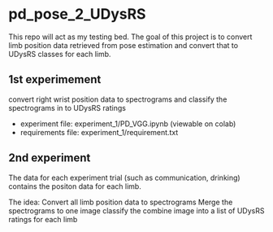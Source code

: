 # pd_pose_2_UDysRS


This repo will act as my testing bed. The goal of this project is to convert limb position data retrieved from pose estimation and convert that to UDysRS classes for each limb. 

1st experimement
----------------------

convert right wrist position data to spectrograms and classify the spectrograms in to UDysRS ratings

- experiment file: experiment_1/PD_VGG.ipynb (viewable on colab)
- requirements file: experiment_1/requirement.txt

2nd experiment
----------------------

The data for each experiment trial (such as communication, drinking) contains the positon data for each limb. 

The idea:
Convert all limb position data to spectrograms
Merge the spectrograms to one image
classify the combine image into a list of UDysRS ratings for each limb 
